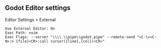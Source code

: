 ## Godot Editor settings

Editor Settings > External

```
Use External Editor: On
Exec Path: nvim
Exec Flags: --server "\\\\.\\pipe\\godot.pipe" --remote-send "<C-\><C-N>:n {file}<CR>:call cursor({line},{col})<CR>"
```

